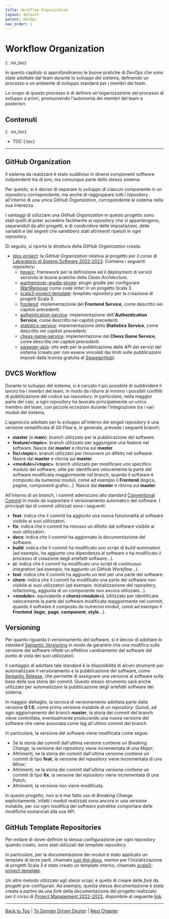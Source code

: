```yaml
---
title: Workflow Organization
layout: default
parent: DevOps
nav_order: 1
---
```


# Workflow Organization
{: .no_toc}

In questo capitolo si approfondiranno le buone pratiche di _DevOps_ che sono
state adottate dal team durante lo sviluppo del sistema, definendo un processo
e un ambiente di sviluppo standard per i membri del team.

Lo scopo di questo processo è di definire un'organizzazione del processo di sviluppo
a priori, promuovendo l'autonomia dei membri del team a posteriori.

## Contenuti
{: .no_toc}

- TOC
{:toc}

---

## GitHub Organization

Il sistema da realizzare è stato suddiviso in diversi componenti software indipendenti
tra di loro, ma comunque parte dello stesso sistema.

Per questo, si è deciso di separare lo sviluppo di ciascun componente in un _repository_
corrispondente, ma anche di raggruppare tutti i _repository_ all'interno di una unica
_GitHub Organization_, corrispondente al sistema nella sua interezza.

I vantaggi di utilizzare una _GitHub Organization_ in questo progetto sono stati quelli
di poter accedere facilmente ai _repository_ che vi appartengono, separandoli da altri
progetti, e di condividere delle impostazioni, delle variabili e dei segreti che sarebbero
stati altrimenti ripetuti in ogni _repository_.

Di seguito, si riporta la struttura della _GitHub Organization_ creata:
- [ldss-project](https://github.com/ldss-project): la _GitHub Organization_ relativa al progetto
  per il corso di [Laboratorio di Sistemi Software 2022-2023](https://www.unibo.it/it/didattica/insegnamenti/insegnamento/2022/412677).
  Contiene i seguenti _repository_:
    - [hexarc](https://github.com/ldss-project/hexarc): framework per la definizione ed il deployment di
      servizi secondo le buone pratiche della _Clean Architecture_.
    - [wartremover-gradle-plugin](https://github.com/ldss-project/wartremover-gradle-plugin): plugin gradle
      per configurare [WartRemover](https://www.wartremover.org/) come _code linter_ in un progetto Scala 3.
    - [scala3-project-template](https://github.com/ldss-project/scala3-project-template): _template repository_
      per la creazione di progetti Scala 3.
    - [frontend](https://github.com/ldss-project/frontend): implementazione del **Frontend
      Service**, come descritto nei capitoli precedenti.
    - [authentication-service](https://github.com/ldss-project/authentication-service): implementazione
      dell'**Authentication Service**, come descritto nei capitoli precedenti.
    - [statistics-service](https://github.com/ldss-project/statistics-service): implementazione
      dello **Statistics Service**, come descritto nei capitoli precedenti.
    - [chess-game-service](https://github.com/ldss-project/chess-game-service): implementazione
      del **Chess Game Service**, come descritto nei capitoli precedenti.
    - [swagger-apis](https://github.com/ldss-project/swagger-apis): sito web per la pubblicazione
      delle API dei servizi del sistema (creato per non essere vincolati dai limiti sulle pubblicazioni
      imposti dalla licenza gratuita di [SwaggerHub](https://swagger.io/tools/swaggerhub/)).

## DVCS Workflow

Durante lo sviluppo del sistema, si è cercato il più possibile di suddividere il lavoro tra i membri del team,
in modo da ridurre al minimo i possibili conflitti di pubblicazione del codice sui _repository_. In particolare,
nella maggior parte dei casi, a ogni _repository_ ha lavorato principalmente un unico membro del team, con piccole
eccezioni durante l'integrazione tra i vari moduli del sistema.

L'approccio adottato per lo sviluppo all'interno dei singoli _repository_ è una versione semplificata di _Git Flow_
e, in generale, prevede i seguenti branch:
- **master** (o **main**): branch utilizzato per la pubblicazione del software.
- **feature/\<topic>**: branch utilizzato per aggiungere una feature nel software. Nasce dal **master** e ritorna
  sul **master**.
- **fix/\<topic>**: branch utilizzato per rimuovere un difetto nel software. Nasce dal **master** e ritorna
  sul **master**.
- **\<module>/\<topic>**: branch utilizzato per modificare uno specifico modulo del software, utile per identificare
  velocemente la parte del software modificata maggiormente nel branch, quando il software è composto da numerosi
  moduli, come ad esempio il **Frontend** (logica, pagine, componenti grafici...). Nasce dal **master** e
  ritorna sul **master**.

All'interno di un branch, i commit aderiscono allo standard [Conventional Commit](https://www.conventionalcommits.org/en/v1.0.0/)
in modo da supportare il versionamento automatico del software. I principali tipi di commit utilizzati sono i seguenti:
- **feat**: indica che il commit ha aggiunto una nuova funzionalità al software visibile ai suoi utilizzatori.
- **fix**: indica che il commit ha rimosso un difetto dal software visibile ai suoi utilizzatori.
- **docs**: indica che il commit ha aggiornato la documentazione del software.
- **build**: indica che il commit ha modificato uno script di _build automation_ (ad esempio, ha aggiunto una dipendenza
  al software o ha modificato il processo di creazione degli artefatti software...).
- **ci**: indica che il commit ha modificato uno script di _continuous integration_ (ad esempio, ha aggiunto un _GitHub
  Workflow_...).
- **test**: indica che il commit ha aggiunto un test per una parte del software.
- **chore**: indica che il commit ha modificato una parte del software non visibile ai suoi utilizzatori (ad esempio,
  inizializzazione del _repository_, refactoring, aggiunta di un componente non ancora utilizzato...).
- **\<module>**: equivalente a **chore(\<module>)**. Utilizzato per identificare velocemente la parte del software
  modificata maggiormente nel commit, quando il software è composto da numerosi moduli, come ad esempio il **Frontend**
  (**logic**, **page**, **component**, **style**...).

## Versioning

Per quanto riguarda il versionamento del software, si è deciso di adottare lo standard [Semantic Versioning](https://semver.org/)
in modo da garantire che una modifica sulla versione del software rifletti un effettivo cambiamento del software dal
punto di vista dei suoi utilizzatori.

Il vantaggio di adottare tale standard è la disponibilità di alcuni strumenti per automatizzare il versionamento e la
pubblicazione del software, come [Semantic Release](https://github.com/semantic-release/semantic-release), che permette
di assegnare una versione al software sulla base della sua storia dei commit. Questo stesso strumento sarà anche
utilizzato per automatizzare la pubblicazione degli artefatti software del sistema.

In maggior dettaglio, la tecnica di versionamento adottata parte dalla versione **0.1.0**, come prima versione instabile
di un _repository_. Quindi, ad ogni aggiornamento del branch **master**, la storia dei commit del branch viene controllata,
eventualmente producendo una nuova versione del software che viene associata come tag all'ultimo commit del branch.

In particolare, la versione del software viene modificata come segue:
- Se la storia dei commit dall'ultima versione contiene un _Breaking Change_, la versione del _repository_
  viene incrementata di una _Major_;
- Altrimenti, se la storia dei commit dall'ultima versione contiene un commit di tipo **feat**, la versione
  del _repository_ viene incrementata di una _Minor_;
- Altrimenti, se la storia dei commit dall'ultima versione contiene un commit di tipo **fix**, la versione
  del _repository_ viene incrementata di una _Patch_;
- Altrimenti, la versione non viene modificata.

In questo progetto, non si è mai fatto uso di _Breaking Change_ esplicitamente, infatti i moduli realizzati
sono ancora in una versione instabile, per cui ogni modifica del software potrebbe comportare delle modifiche
sostanziali alla sua API.

## GitHub Template Repositories

Per evitare di dover definire la stessa configurazione per ogni _repository_ quando creato, sono stati utilizzati
dei _template repository_.

In particolare, per la documentazione dei moduli è stato applicato un template di terze parti, chiamato
[just-the-docs](https://just-the-docs.com/), mentre per l'inizializzazione di progetti Scala 3 è stato
creato un template interno, chiamato [scala3-project-template](https://github.com/ldss-project/scala3-project-template).

Un altro metodo utilizzato agli stessi scopi, è quello di creare delle _fork_ da progetti pre-configurati. Ad
esempio, questa stessa documentazione è stata creata a partire da una _fork_ della documentazione del progetto
realizzato per il corso di [Project Management 2022-2023](https://www.unibo.it/it/didattica/insegnamenti/insegnamento/2022/412683),
disponibile al seguente [link](https://github.com/jahrim/pm).

---

[Back to Top](#top) |
[To Domain Driven Design](/docs/0-domain-driven-design) |
[Next Chapter](/docs/1-devops/1-build-automation)